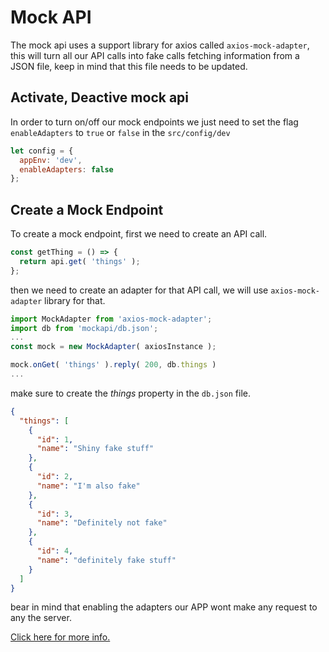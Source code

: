 # Mock API

The mock api uses a support library for axios called `axios-mock-adapter`, this will turn all our API calls into fake calls
fetching information from a JSON file, keep in mind that this file needs to be updated.

## Activate, Deactive mock api

In order to turn on/off our mock endpoints we just need to set the flag `enableAdapters` to `true` or `false`  in the ```src/config/dev```

```javascript
let config = {
  appEnv: 'dev',
  enableAdapters: false
};
```
## Create a Mock Endpoint

To create a mock endpoint, first we need to create an API call.

```javascript
const getThing = () => {
  return api.get( 'things' );
};
```

then we need to create an adapter for that API call, we will use `axios-mock-adapter` library for that.

```javascript
import MockAdapter from 'axios-mock-adapter';
import db from 'mockapi/db.json';
...
const mock = new MockAdapter( axiosInstance );

mock.onGet( 'things' ).reply( 200, db.things )
...
```

make sure to create the *things* property in the `db.json` file.

```json
{
  "things": [
    {
      "id": 1,
      "name": "Shiny fake stuff"
    },
    {
      "id": 2,
      "name": "I'm also fake"
    },
    {
      "id": 3,
      "name": "Definitely not fake"
    },
    {
      "id": 4,
      "name": "definitely fake stuff"
    }
  ]
}
```
bear in mind that enabling the adapters our APP wont make any request to any the server.

[Click here for more info.](https://github.com/ctimmerm/axios-mock-adapter)
